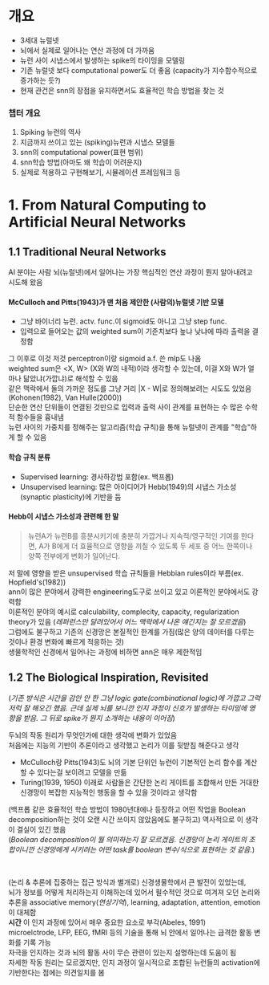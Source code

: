 # 개요
* 3세대 뉴럴넷  
* 뇌에서 실제로 일어나는 연산 과정에 더 가까움  
* 뉴런 사이 시냅스에서 발생하는 spike의 타이밍을 모델링  
* 기존 뉴럴넷 보다 computational power도 더 좋음 (capacity가 지수함수적으로 증가하는 듯?)  
* 현재 관건은 snn의 장점을 유지하면서도 효율적인 학습 방법을 찾는 것  


### 챕터 개요
1. Spiking 뉴런의 역사
2. 지금까지 쓰이고 있는 (spiking)뉴런과 시냅스 모델들
3. snn의 computational power(표현 범위)
4. snn학습 방법(아마도 왜 학습이 어려운지)
5. 실제로 적용하고 구현해보기, 시뮬레이션 프레임워크 등



# 1. From Natural Computing to Artificial Neural Networks
## 1.1 Traditional Neural Networks
AI 분야는 사람 뇌(뉴럴넷)에서 일어나는 가장 핵심적인 연산 과정이 뭔지 알아내려고 시도해 왔음  

#### McCulloch and Pitts(1943)가 맨 처음 제안한 (사람의)뉴럴넷 기반 모델  
* 그냥 바이너리 뉴런. actv. func.이 sigmoid도 아니고 그냥 step func.  
* 입력으로 들어오는 값의 weighted sum이 기준치보다 높냐 낮냐에 따라 출력을 결정함  
  
그 이후로 이것 저것 perceptron이랑 sigmoid a.f. 쓴 mlp도 나옴  
weighted sum은 <X, W> (X와 W의 내적)이라 생각할 수 있는데, 이걸 X와 W가 얼마나 닮았냐(가깝냐)로 해석할 수 있음    
같은 맥락에서 둘의 가까운 정도를 그냥 거리 |X - W|로 정의해보려는 시도도 있었음(Kohonen(1982), Van Hulle(2000))  
단순한 연산 단위들이 연결된 것만으로 입력과 출력 사이 관계를 표현하는 수 많은 수학적 함수들을 흉내냄  
뉴런 사이의 가중치를 정해주는 알고리즘(학습 규칙)을 통해 뉴럴넷이 관계를 "학습"하게 할 수 있음

#### 학습 규칙 분류
* Supervised learning: 경사하강법 포함(ex. 백프롭)  
* Unsupervised learning: 많은 아이디어가 Hebb(1949)의 시냅스 가소성(synaptic plasticity)에 기반을 둠  

#### Hebb이 시냅스 가소성과 관련해 한 말
> 뉴런A가 뉴런B를 흥분시키기에 충분히 가깝거나 지속적/영구적인 기여를 한다면, A가 B에게 더 효율적으로 영향을 끼칠 수 있도록 두 세포 중 어느 한쪽이나 양쪽 전부에게 변화가 일어난다.

저 말에 영향을 받은 unsupervised 학습 규칙들을 Hebbian rules이라 부름(ex. Hopfield's(1982))  
ann이 많은 분야에서 강력한 engineering도구로 쓰이고 있고 이론적인 분야에서도 강력함  
이론적인 분야의 예시로 calculability, complecity, capacity, regularization theory가 있음 (*레퍼런스만 달려있어서 어느 맥락에서 나온 얘긴지는 잘 모르겠음*)  
그럼에도 불구하고 기존의 신경망은 본질적인 한계를 가짐(많은 양의 데이터를 다루는 것이나 환경 변화에 빠르게 적응하는 것)  
생물학적인 신경에서 일어나는 과정에 비하면 ann은 매우 제한적임


## 1.2 The Biological Inspiration, Revisited
(*기존 방식은 시간을 감안 안 한 그냥 logic gate(combinational logic)에 가깝고 그럭저럭 잘 해오긴 했음. 근데 실제 뇌를 보니깐 인지 과정이 신호가 발생하는 타이밍에 영향을 받음. 그 뒤로 spike가 뭔지 소개하는 내용이 이어짐*)

두뇌의 작동 원리가 무엇인가에 대한 생각에 변화가 있었음  
처음에는 지능의 기반이 추론이라고 생각했고 논리가 이를 뒷받침 해준다고 생각  
* McCulloch랑 Pitts(1943)도 뇌의 기본 단위인 뉴런이 기본적인 논리 함수를 계산할 수 있다는걸 보이려고 모델을 만듦  
* Turing(1939, 1950) 이래로 사람들은 간단한 논리 게이트를 조합해서 만든 거대한 신경망이 복잡한 지능적인 행동을 할 수 있을 것이라고 생각함  

(백프롭 같은 효율적인 학습 방법이 1980년대에나 등장하고 어떤 작업을 Boolean decomposition하는 것이 오랜 시간 쓰이지 않았음에도 불구하고) 역사적으로 이 생각이 결실이 있긴 했음  
(*Boolean decomposition이 뭘 의미하는지 잘 모르겠음. 신경망이 논리 게이트의 조합이니깐 신경망에게 시키려는 어떤 task를 boolean 변수/식으로 표현하는 것 같음.*)

&nbsp;

(논리 & 추론에 집중하는 접근 방식과 별개로) 신경생물학에서 큰 발전이 있었는데,  
뇌가 정보를 어떻게 처리하는지 이해하는데 있어서 필수적인 것으로 여겨져 오던 논리와 추론을 associative memory(*연상기억*), learning, adaptation, attention, emotion 이 대체함  
__시간__ 이 인지 과정에 있어서 매우 중요한 요소로 부각(Abeles, 1991)  
microelctrode, LFP, EEG, fMRI 등의 기술을 통해 뇌 안에서 일어나는 급격한 활동 변화를 기록 가능  
자극을 인지하는 것과 뇌의 활동 사이 무슨 관련이 있는지 설명하는데 도움이 됨  
자세한 작동 원리는 모르겠지만, 인지 과정이 일시적으로 조합된 뉴런들의 activation에 기반한다는 점에는 의견일치를 봄  

&nbsp;














